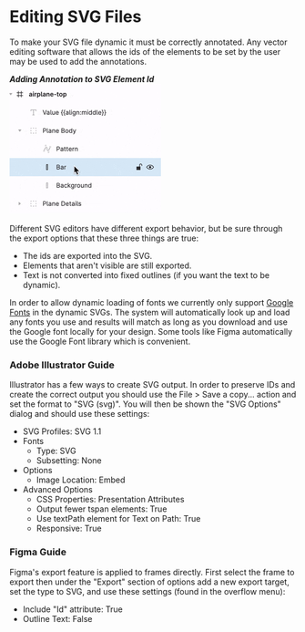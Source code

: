 <!-- {% raw %} -->

# Editing SVG Files

To make your SVG file dynamic it must be correctly annotated. Any vector editing software that allows the ids of the elements to be set by the user may be used to add the annotations.

**_Adding Annotation to SVG Element Id_**<br/>
![](doc/edit-annotate.gif)

Different SVG editors have different export behavior, but be sure through the export options that these three things are true:

- The ids are exported into the SVG.
- Elements that aren't visible are still exported.
- Text is not converted into fixed outlines (if you want the text to be dynamic).

In order to allow dynamic loading of fonts we currently only support [Google Fonts](https://fonts.google.com/) in the dynamic SVGs. The system will automatically look up and load any fonts you use and results will match as long as you download and use the Google font locally for your design. Some tools like Figma automatically use the Google Font library which is convenient.

### Adobe Illustrator Guide

Illustrator has a few ways to create SVG output. In order to preserve IDs and create the correct output you should use the File > Save a copy... action and set the format to "SVG (svg)". You will then be shown the "SVG Options" dialog and should use these settings:

- SVG Profiles: SVG 1.1
- Fonts
  - Type: SVG
  - Subsetting: None
- Options
  - Image Location: Embed
- Advanced Options
  - CSS Properties: Presentation Attributes
  - Output fewer tspan elements: True
  - Use textPath element for Text on Path: True
  - Responsive: True

### Figma Guide

Figma's export feature is applied to frames directly. First select the frame to export then under the "Export" section of options add a new export target, set the type to SVG, and use these settings (found in the overflow menu):

- Include "Id" attribute: True
- Outline Text: False

<!-- {% endraw %} -->

